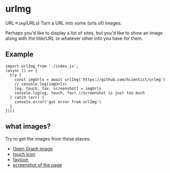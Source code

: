 # urlmg
URL→`img`(URLs)
Turn a URL into some (urls of) images.

Perhaps you'd like to display a list of sites, but you'd like to show an image along with the title/URL or whatever other info you have for them.

## Example

```
import urlImg from './index.js';
(async () => {
  try {
    const imgUrls = await urlImg('https://github.com/hcientist/urlmg')
    // console.log(imgUrls)
    [og, touch, fav, screenshot] = imgUrls
    console.log(og, touch, fav) //screenshot is just too much
  } catch (err) {
    console.error('got error from urlImg')
  }
})()
```

## what images?
Try to get the images from these places:
* [Open Graph image](https://ogp.me/)
* [touch icon](https://developer.mozilla.org/en-US/docs/Learn/HTML/Introduction_to_HTML/The_head_metadata_in_HTML#Adding_custom_icons_to_your_site)
* [favicon](https://developer.mozilla.org/en-US/docs/Learn/HTML/Introduction_to_HTML/The_head_metadata_in_HTML#Adding_custom_icons_to_your_site)
* [screenshot of the page](https://github.com/puppeteer/puppeteer/blob/v5.3.0/docs/api.md#pagescreenshotoptions)

